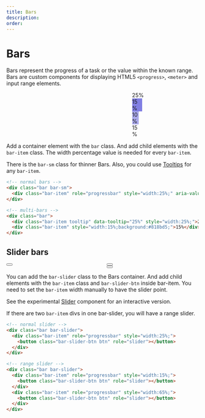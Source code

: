 ```yaml
---
title: Bars
description: 
order: 
---
```


# Bars

Bars represent the progress of a task or the value within the known range. Bars are custom components for displaying HTML5 `<progress>`, `<meter>` and input range elements.

<div class="vp-raw docs-demo columns">
  <div class="column col-8 col-xs-12">
    <div class="bar bar-sm">
      <div class="bar-item tooltip" data-tooltip="25%" role="progressbar" style="width:25%;" aria-valuenow="25" aria-valuemin="0" aria-valuemax="100"></div>
    </div>
  </div>
  <div class="column col-8 col-xs-12">
    <div class="bar">
      <div class="bar-item tooltip" data-tooltip="50%" role="progressbar" style="width:50%;"></div>
    </div>
  </div>
  <div class="column col-8 col-xs-12">
    <div class="bar">
      <div class="bar-item tooltip" data-tooltip="25%" role="progressbar" style="width:25%;">25%</div>
      <div class="bar-item tooltip" data-tooltip="15%" role="progressbar" style="width:15%;background:#817fe3;">15%</div>
      <div class="bar-item tooltip" data-tooltip="10%" role="progressbar" style="width:10%;background:#aaa9eb;">10%</div>
      <div class="bar-item tooltip" data-tooltip="15%" role="progressbar" style="width:15%;">15%</div>
    </div>
  </div>
</div>

Add a container element with the `bar` class. And add child elements with the `bar-item` class. The width percentage value is needed for every `bar-item`.

There is the `bar-sm` class for thinner Bars. Also, you could use [Tooltips](#tooltips) for any `bar-item`.

```html
<!-- normal bars -->
<div class="bar bar-sm">
  <div class="bar-item" role="progressbar" style="width:25%;" aria-valuenow="25" aria-valuemin="0" aria-valuemax="100"></div>
</div>

<!-- multi-bars -->
<div class="bar">
  <div class="bar-item tooltip" data-tooltip="25%" style="width:25%;">25%</div>
  <div class="bar-item" style="width:15%;background:#818bd5;">15%</div>
</div>
```

## Slider bars

<div class="vp-raw docs-demo columns">
  <div class="column col-8 col-xs-12">
    <div class="bar bar-slider">
      <div class="bar-item" role="progressbar" style="width:50%;">
        <button class="bar-slider-btn btn tooltip" data-tooltip="50%" role="slider"></button>
      </div>
    </div>
  </div>
  <div class="column col-8 col-xs-12">
    <div class="bar bar-slider">
      <div class="bar-item" role="progressbar" style="width:15%;">
        <button class="bar-slider-btn btn tooltip" data-tooltip="25%" role="slider"></button>
      </div>
      <div class="bar-item" role="progressbar" style="width:65%;">
        <button class="bar-slider-btn btn tooltip" data-tooltip="65%" role="slider"></button>
      </div>
    </div>
  </div>
</div>

You can add the `bar-slider` class to the Bars container. And add child elements with the `bar-item` class and `bar-slider-btn` inside bar-item. You need to set the `bar-item` width manually to have the slider point.

See the experimental [Slider](../experimentals/sliders.md) component for an interactive version.

If there are two `bar-item` divs in one bar-slider, you will have a range slider.

```html
<!-- normal slider -->
<div class="bar bar-slider">
  <div class="bar-item" role="progressbar" style="width:25%;">
    <button class="bar-slider-btn btn" role="slider"></button>
  </div>
</div>

<!-- range slider -->
<div class="bar bar-slider">
  <div class="bar-item" role="progressbar" style="width:15%;">
    <button class="bar-slider-btn btn" role="slider"></button>
  </div>
  <div class="bar-item" role="progressbar" style="width:65%;">
    <button class="bar-slider-btn btn" role="slider"></button>
  </div>
</div>
```

<!-- @see https://github.com/spectre-org/spectre-docs/issues/17 -->

